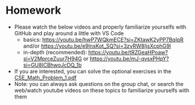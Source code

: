 # Homework
- Please watch the below videos and properly familiarize yourselfs with GitHub and play around a little with VS Code
  - basics: https://youtu.be/hwP7WQkmECE?si=ZKtawK2yPP7BqIpR and/or https://youtu.be/e9lnsKot_SQ?si=3zyRW8IjsXcphG9l
  - in-depth (recommended): https://youtu.be/tRZGeaHPoaw?si=V2MprceZuur7H94G or https://youtu.be/mJ-qvsxPHpY?si=GU8ICBhwoJcDQ_1b
- If you are interested, you can solve the optional exercises in the [CSE_Math_Problem_1.pdf](CSE_Math_Problem_1.pdf)
- Note: you can always ask questions on the group chat, or search the web/watch youtube videos on these topics to familiarize yourselfs with them